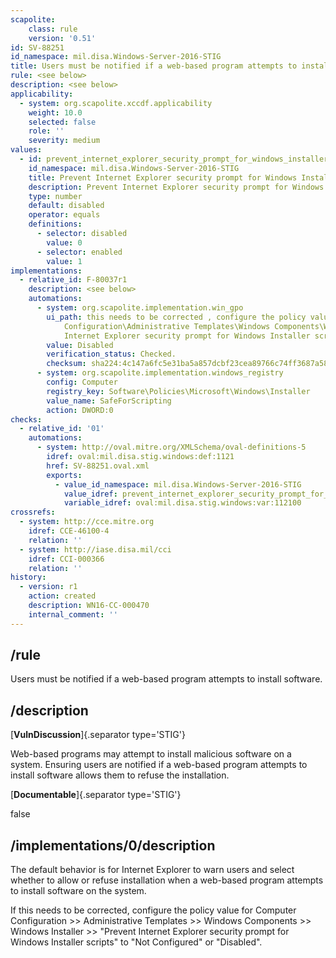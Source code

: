 ```yaml
---
scapolite:
    class: rule
    version: '0.51'
id: SV-88251
id_namespace: mil.disa.Windows-Server-2016-STIG
title: Users must be notified if a web-based program attempts to install software.
rule: <see below>
description: <see below>
applicability:
  - system: org.scapolite.xccdf.applicability
    weight: 10.0
    selected: false
    role: ''
    severity: medium
values:
  - id: prevent_internet_explorer_security_prompt_for_windows_installer_scripts_var
    id_namespace: mil.disa.Windows-Server-2016-STIG
    title: Prevent Internet Explorer security prompt for Windows Installer scriptsr
    description: Prevent Internet Explorer security prompt for Windows Installer scripts
    type: number
    default: disabled
    operator: equals
    definitions:
      - selector: disabled
        value: 0
      - selector: enabled
        value: 1
implementations:
  - relative_id: F-80037r1
    description: <see below>
    automations:
      - system: org.scapolite.implementation.win_gpo
        ui_path: this needs to be corrected , configure the policy value for Computer
            Configuration\Administrative Templates\Windows Components\Windows Installer\Prevent
            Internet Explorer security prompt for Windows Installer scripts
        value: Disabled
        verification_status: Checked.
        checksum: sha224:4c147a6fc5e31ba5a857dcbf23cea89766c74ff3687a58dbbf5cee09
      - system: org.scapolite.implementation.windows_registry
        config: Computer
        registry_key: Software\Policies\Microsoft\Windows\Installer
        value_name: SafeForScripting
        action: DWORD:0
checks:
  - relative_id: '01'
    automations:
      - system: http://oval.mitre.org/XMLSchema/oval-definitions-5
        idref: oval:mil.disa.stig.windows:def:1121
        href: SV-88251.oval.xml
        exports:
          - value_id_namespace: mil.disa.Windows-Server-2016-STIG
            value_idref: prevent_internet_explorer_security_prompt_for_windows_installer_scripts_var
            variable_idref: oval:mil.disa.stig.windows:var:112100
crossrefs:
  - system: http://cce.mitre.org
    idref: CCE-46100-4
    relation: ''
  - system: http://iase.disa.mil/cci
    idref: CCI-000366
    relation: ''
history:
  - version: r1
    action: created
    description: WN16-CC-000470
    internal_comment: ''
---
```



## /rule

Users must be notified if a web-based program attempts to install software.

## /description

[**VulnDiscussion**]{.separator type='STIG'}

Web-based programs may attempt to install malicious software on a system. Ensuring users are notified if a web-based program attempts to install software allows them to refuse the installation.

[**Documentable**]{.separator type='STIG'}

false

## /implementations/0/description

The default behavior is for Internet Explorer to warn users and select whether to allow or refuse installation when a web-based program attempts to install software on the system.

If this needs to be corrected, configure the policy value for Computer Configuration >> Administrative Templates >> Windows Components >> Windows Installer >> "Prevent Internet Explorer security prompt for Windows Installer scripts" to "Not Configured" or "Disabled".
